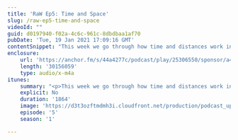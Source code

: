 ```yaml
---
title: 'RaW Ep5: Time and Space'
slug: /raw-ep5-time-and-space
videoId: ""
guid: d0197940-f02a-4c6c-961c-8dbdbaa1af70
pubDate: 'Tue, 19 Jan 2021 17:09:16 GMT'
contentSnippet: "This week we go through how time and distances work in D&D. How far can you travel in a day? How does terrain affect your travel? How long is a minute? All these questions and more are answered within!\nSupport us at:\nhttps://www.patreon.com/RulesAsWritten\nhttps://anchor.fm/rules-as-written\nContact us at:\nToby@rulesaswrittenshow.com\nCheck us out at:\nhttps://rulesaswrittenshow.com/\nhttps://www.youtube.com/channel/UCpqh72Jl2K09HvKBiqMixAA\nhttps://anchor.fm/app\n\n--- \n\nSend in a voice message: https://anchor.fm/rules-as-written/message\nSupport this podcast: https://anchor.fm/rules-as-written/support"
enclosure:
    url: 'https://anchor.fm/s/44a4277c/podcast/play/25306550/sponsor/a4d2m75/https%3A%2F%2Fd3ctxlq1ktw2nl.cloudfront.net%2Fstaging%2F2021-06-05%2Fc1a4290515dc7182463be3b769bdfb0b.m4a'
    length: '30156059'
    type: audio/x-m4a
itunes:
    summary: "<p>This week we go through how time and distances work in D&amp;D. How far can you travel in a day? How does terrain affect your travel? How long is a minute? All these questions and more are answered within!</p>\n<p>Support us at:</p>\n<p>https://www.patreon.com/RulesAsWritten</p>\n<p>https://anchor.fm/rules-as-written</p>\n<p>Contact us at:</p>\n<p>Toby@rulesaswrittenshow.com</p>\n<p>Check us out at:</p>\n<p>https://rulesaswrittenshow.com/</p>\n<p>https://www.youtube.com/channel/UCpqh72Jl2K09HvKBiqMixAA</p>\n\n--- \n\nThis episode is sponsored by \n· Anchor: The easiest way to make a podcast.  <a href=\"https://anchor.fm/app\">https://anchor.fm/app</a>\n\n--- \n\nSend in a voice message: https://anchor.fm/rules-as-written/message\nSupport this podcast: <a href=\"https://anchor.fm/rules-as-written/support\" rel=\"payment\">https://anchor.fm/rules-as-written/support</a>"
    explicit: No
    duration: '1864'
    image: 'https://d3t3ozftmdmh3i.cloudfront.net/production/podcast_uploaded_nologo/11416087/11416087-1608268890882-d52edffa36ed2.jpg'
    episode: '5'
    season: '1'

---
```

